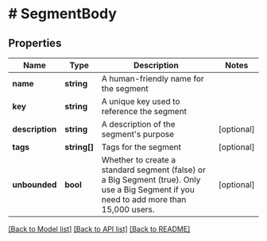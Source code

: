 # # SegmentBody

## Properties

Name | Type | Description | Notes
------------ | ------------- | ------------- | -------------
**name** | **string** | A human-friendly name for the segment |
**key** | **string** | A unique key used to reference the segment |
**description** | **string** | A description of the segment&#39;s purpose | [optional]
**tags** | **string[]** | Tags for the segment | [optional]
**unbounded** | **bool** | Whether to create a standard segment (false) or a Big Segment (true). Only use a Big Segment if you need to add more than 15,000 users. | [optional]

[[Back to Model list]](../../README.md#models) [[Back to API list]](../../README.md#endpoints) [[Back to README]](../../README.md)

